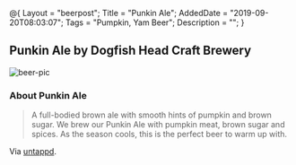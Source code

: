 @{
 Layout = "beerpost";
 Title = "Punkin Ale";
 AddedDate = "2019-09-20T08:03:07";
 Tags = "Pumpkin, Yam Beer";
 Description = "";
 }
 

## Punkin Ale by Dogfish Head Craft Brewery

![beer-pic]

### About Punkin Ale

> A full-bodied brown ale with smooth hints of pumpkin and brown sugar. We brew our Punkin Ale with pumpkin meat, brown sugar and spices. As the season cools, this is the perfect beer to warm up with.

Via [untappd][untappd-url].

[untappd-url]: <https://untappd.com//b/dogfish-head-craft-brewery-punkin-ale/4996>
[beer-pic]: https://jasonpowley.com/assets/img/2019-09-20-punkin-ale.jpeg "Punkin Ale by Dogfish Head Craft Brewery"
